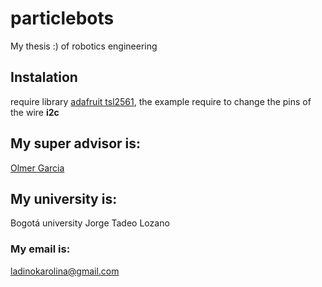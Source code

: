 # particlebots
My thesis :) of robotics engineering

## Instalation

require library [adafruit tsl2561](https://github.com/adafruit/TSL2561-Arduino-Library), the example require to change the pins of the wire **i2c** 


## My super advisor is: 
[Olmer Garcia](https://github.com/olmerg)

## My university is: 
Bogotá university Jorge Tadeo Lozano 

### My email is:
ladinokarolina@gmail.com

